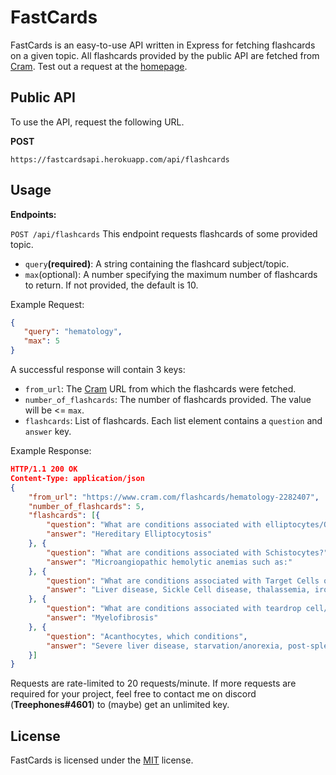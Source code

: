 # FastCards

FastCards is an easy-to-use API written in Express for fetching flashcards on a given topic. All flashcards provided by the public API are fetched from [Cram](https://www.cram.com/). Test out a request at the [homepage](https://fastcardsapi.herokuapp.com/).

## Public API

To use the API, request the following URL.

**POST**
```
https://fastcardsapi.herokuapp.com/api/flashcards
```

## Usage

**Endpoints:**

`POST /api/flashcards` This endpoint requests flashcards of some provided topic.

- `query`**(required)**: A string containing the flashcard subject/topic.
- `max`(optional): A number specifying the maximum number of flashcards to return. If not provided, the default is 10.

Example Request:
```json
{
   "query": "hematology",
   "max": 5
}
```
A successful response will contain 3 keys:
- `from_url`: The [Cram](https://www.cram.com/) URL from which the flashcards were fetched.
- `number_of_flashcards`: The number of flashcards provided. The value will be <= `max`.
- `flashcards`: List of flashcards. Each list element contains a `question` and `answer` key.

Example Response:
```json
HTTP/1.1 200 OK
Content-Type: application/json
{
    "from_url": "https://www.cram.com/flashcards/hematology-2282407",
    "number_of_flashcards": 5,
    "flashcards": [{
        "question": "What are conditions associated with elliptocytes/Ovalcytes",
        "answer": "Hereditary Elliptocytosis"
    }, {
        "question": "What are conditions associated with Schistocytes?",
        "answer": "Microangiopathic hemolytic anemias such as:"
    }, {
        "question": "What are conditions associated with Target Cells on blood film?",
        "answer": "Liver disease, Sickle Cell disease, thalassemia, iron deficiency, asplenia"
    }, {
        "question": "What are conditions associated with teardrop cell/dacrocytes on blood film?",
        "answer": "Myelofibrosis"
    }, {
        "question": "Acanthocytes, which conditions",
        "answer": "Severe liver disease, starvation/anorexia, post-splenectomy"
    }]
}
```
Requests are rate-limited to 20 requests/minute. If more requests are required for your project, feel free to contact me on discord (**Treephones#4601**) to (maybe) get an unlimited key.


## License
FastCards is licensed under the [MIT](https://choosealicense.com/licenses/mit/) license.